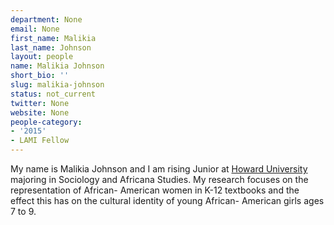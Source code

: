 ```yaml
---
department: None
email: None
first_name: Malikia
last_name: Johnson
layout: people
name: Malikia Johnson
short_bio: ''
slug: malikia-johnson
status: not_current
twitter: None
website: None
people-category:
- '2015'
- LAMI Fellow
---
```


My name is Malikia Johnson and I am rising Junior at [Howard University](http://www2.howard.edu/) majoring in Sociology and Africana Studies. My research focuses on the representation of African- American women in K-12 textbooks and the effect this has on the cultural identity of young African- American girls ages 7 to 9.
